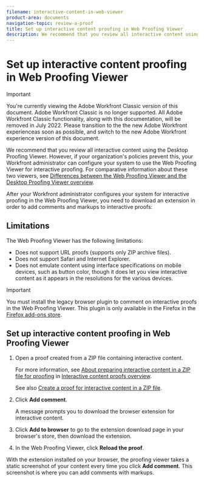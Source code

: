 ```yaml
---
filename: interactive-content-in-web-viewer
product-area: documents
navigation-topic: review-a-proof
title: Set up interactive content proofing in Web Proofing Viewer
description: We recommend that you review all interactive content using the Desktop Proofing Viewer. However, if your organization's policies prevent this, your Workfront administrator can configure your system to use the Web Proofing Viewer for interactive proofing. For comparative information about these two viewers, see Differences between the Web Proofing Viewer and the Desktop Proofing Viewer overview.
---
```


# Set up interactive content proofing in Web Proofing Viewer

>[!IMPORTANT]
>
>You're currently viewing the Adobe Workfront Classic version of this document. Adobe Workfront Classic is no longer supported. All Adobe Workfront Classic functionality, along with this documentation, will be removed in July 2022. Please transition to the the new Adobe Workfront experienceas soon as possible, and switch to the new Adobe Workfront experience version of this document.

We recommend that you review all interactive content using the Desktop Proofing Viewer. However, if your organization's policies prevent this, your Workfront administrator can configure your system to use the Web Proofing Viewer for interactive proofing. For comparative information about these two viewers, see [Differences between the Web Proofing Viewer and the Desktop Proofing Viewer overview](../../../../review-and-approve-work/proofing/proofing-overview/understand-differences-between-web-viewer.md).

After your Workfront administrator configures your system for interactive proofing in the Web Proofing Viewer, you need to download an extension in order to add comments and markups to interactive proofs:

## Limitations

The Web Proofing Viewer has the following limitations:

* Does not support URL proofs (supports only ZIP archive files).
* Does not support Safari and Internet Explorer.
* Does not emulate content using interface specifications on mobile devices, such as button color, though it does let you view interactive content as it appears in the resolutions for the various devices.

>[!IMPORTANT]
>
>You must install the legacy browser plugin to comment on interactive proofs in the Web Proofing Viewer. This plugin is only available in the Firefox in the [Firefox add-ons store](https://addons.mozilla.org/en-US/firefox/addon/proofhq-rich-media-review/).

## Set up interactive content proofing in Web Proofing Viewer

1. Open a proof created from a ZIP file containing interactive content.

   For more information, see [About preparing interactive content in a ZIP file for proofing](../../../../review-and-approve-work/proofing/proofing-overview/interactive-content-proofs.md#howtoprepareaninteractiveziparchive) in [Interactive content proofs overview](../../../../review-and-approve-work/proofing/proofing-overview/interactive-content-proofs.md).

   See also [Create a proof for interactive content in a ZIP file](../../../../review-and-approve-work/proofing/creating-proofs-within-workfront/generate-proof-interactive-content-.md).

1. Click **Add comment**.

   A message prompts you to download the browser extension for interactive content.

1. Click **Add to browser** to go to the extension download page in your browser's store, then download the extension.
1. In the Web Proofing Viewer, click **Reload the proof**.

With the extension installed on your browser, the proofing viewer takes a static screenshot of your content every time you click **Add comment**. This screenshot is where you can add comments with markups.

&nbsp;
